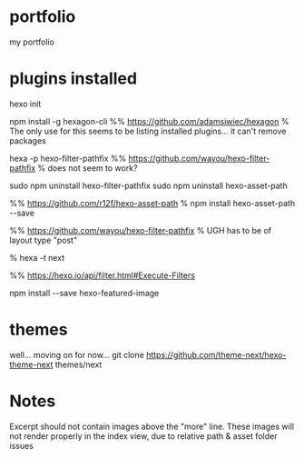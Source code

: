 # portfolio
my portfolio


# plugins installed

hexo init

npm install -g hexagon-cli
%% https://github.com/adamsiwiec/hexagon
% The only use for this seems to be listing installed plugins... it can't remove packages

hexa -p hexo-filter-pathfix
%% https://github.com/wayou/hexo-filter-pathfix
% does not seem to work?

sudo npm uninstall hexo-filter-pathfix
sudo npm uninstall hexo-asset-path



%% https://github.com/r12f/hexo-asset-path
%  npm install hexo-asset-path --save

%% https://github.com/wayou/hexo-filter-pathfix
% UGH has to be of layout type "post"



% hexa -t next


%% https://hexo.io/api/filter.html#Execute-Filters


npm install --save hexo-featured-image

# themes

well... moving on for now...
git clone https://github.com/theme-next/hexo-theme-next themes/next


# Notes

Excerpt should not contain images above the "more" line. These images will not render properly in
the index view, due to relative path & asset folder issues
